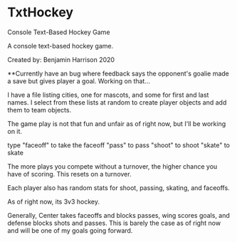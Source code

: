 # TxtHockey
Console Text-Based Hockey Game

A console text-based hockey game.

Created by: Benjamin Harrison 2020

**Currently have an bug where feedback says the opponent's goalie made a save but gives player a goal. Working on that...
 
I have a file listing cities, one for mascots, and some for first and last names. I select from these lists at random to create player objects and add them to team objects.

The game play is not that fun and unfair as of right now, but I'll be working on it.

type "faceoff" to take the faceoff "pass" to pass "shoot" to shoot "skate" to skate

The more plays you compete without a turnover, the higher chance you have of scoring. This resets on a turnover.

Each player also has random stats for shoot, passing, skating, and faceoffs.

As of right now, its 3v3 hockey.

Generally, Center takes faceoffs and blocks passes, wing scores goals, and defense blocks shots and passes. This is barely the case as of right now and will be one of my goals going forward.

